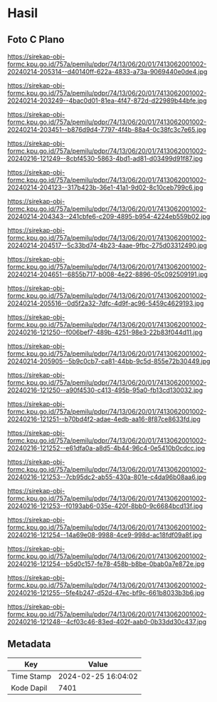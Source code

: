 # Hasil

## Foto C Plano

https://sirekap-obj-formc.kpu.go.id/757a/pemilu/pdpr/74/13/06/20/01/7413062001002-20240214-205314--d40140ff-622a-4833-a73a-9069440e0de4.jpg

https://sirekap-obj-formc.kpu.go.id/757a/pemilu/pdpr/74/13/06/20/01/7413062001002-20240214-203249--4bac0d01-81ea-4f47-872d-d22989b44bfe.jpg

https://sirekap-obj-formc.kpu.go.id/757a/pemilu/pdpr/74/13/06/20/01/7413062001002-20240214-203451--b876d9d4-7797-4f4b-88a4-0c38fc3c7e65.jpg

https://sirekap-obj-formc.kpu.go.id/757a/pemilu/pdpr/74/13/06/20/01/7413062001002-20240216-121249--8cbf4530-5863-4bd1-ad81-d03499d91f87.jpg

https://sirekap-obj-formc.kpu.go.id/757a/pemilu/pdpr/74/13/06/20/01/7413062001002-20240214-204123--317b423b-36e1-41a1-9d02-8c10ceb799c6.jpg

https://sirekap-obj-formc.kpu.go.id/757a/pemilu/pdpr/74/13/06/20/01/7413062001002-20240214-204343--241cbfe6-c209-4895-b954-4224eb559b02.jpg

https://sirekap-obj-formc.kpu.go.id/757a/pemilu/pdpr/74/13/06/20/01/7413062001002-20240214-204517--5c33bd74-4b23-4aae-9fbc-275d03312490.jpg

https://sirekap-obj-formc.kpu.go.id/757a/pemilu/pdpr/74/13/06/20/01/7413062001002-20240214-204651--6855b717-b008-4e22-8896-05c092509191.jpg

https://sirekap-obj-formc.kpu.go.id/757a/pemilu/pdpr/74/13/06/20/01/7413062001002-20240214-205516--0d5f2a32-7dfc-4d9f-ac96-5459c4629193.jpg

https://sirekap-obj-formc.kpu.go.id/757a/pemilu/pdpr/74/13/06/20/01/7413062001002-20240216-121250--f006bef7-489b-4251-98e3-22b83f044d11.jpg

https://sirekap-obj-formc.kpu.go.id/757a/pemilu/pdpr/74/13/06/20/01/7413062001002-20240214-205905--5b9c0cb7-ca81-44bb-9c5d-855e72b30449.jpg

https://sirekap-obj-formc.kpu.go.id/757a/pemilu/pdpr/74/13/06/20/01/7413062001002-20240216-121250--a90f4530-c413-495b-95a0-fb13cd130032.jpg

https://sirekap-obj-formc.kpu.go.id/757a/pemilu/pdpr/74/13/06/20/01/7413062001002-20240216-121251--b70bd4f2-adae-4edb-aa16-8f87ce8633fd.jpg

https://sirekap-obj-formc.kpu.go.id/757a/pemilu/pdpr/74/13/06/20/01/7413062001002-20240216-121252--e61dfa0a-a8d5-4b44-96c4-0e5410b0cdcc.jpg

https://sirekap-obj-formc.kpu.go.id/757a/pemilu/pdpr/74/13/06/20/01/7413062001002-20240216-121253--7cb95dc2-ab55-430a-801e-c4da96b08aa6.jpg

https://sirekap-obj-formc.kpu.go.id/757a/pemilu/pdpr/74/13/06/20/01/7413062001002-20240216-121253--f0193ab6-035e-420f-8bb0-9c6684bcd13f.jpg

https://sirekap-obj-formc.kpu.go.id/757a/pemilu/pdpr/74/13/06/20/01/7413062001002-20240216-121254--14a69e08-9988-4ce9-998d-ac18fdf09a8f.jpg

https://sirekap-obj-formc.kpu.go.id/757a/pemilu/pdpr/74/13/06/20/01/7413062001002-20240216-121254--b5d0c157-fe78-458b-b8be-0bab0a7e872e.jpg

https://sirekap-obj-formc.kpu.go.id/757a/pemilu/pdpr/74/13/06/20/01/7413062001002-20240216-121255--5fe4b247-d52d-47ec-bf9c-661b8033b3b6.jpg

https://sirekap-obj-formc.kpu.go.id/757a/pemilu/pdpr/74/13/06/20/01/7413062001002-20240216-121248--4cf03c46-83ed-402f-aab0-0b33dd30c437.jpg


## Metadata

| Key        | Value               |
| ---------- | ------------------- |
| Time Stamp | 2024-02-25 16:04:02 |
| Kode Dapil | 7401                |



